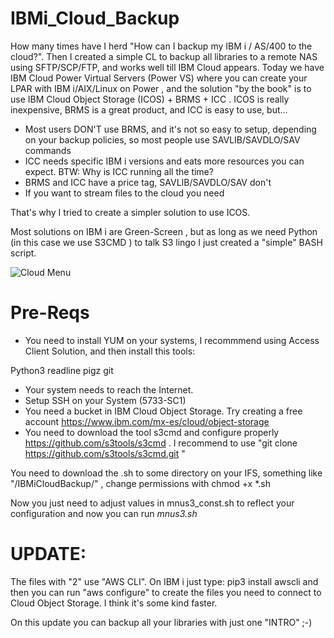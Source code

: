 # IBMi_Cloud_Backup

How many times have I herd "How can I backup my IBM i / AS/400 to the cloud?". 
Then I created a simple CL to backup all libraries to a remote NAS using SFTP/SCP/FTP, and works well till IBM Cloud appears.
Today we have IBM Cloud Power Virtual Servers (Power VS) where you can create your LPAR with IBM i/AIX/Linux on Power , and the solution "by the book" is to use IBM Cloud Object Storage (ICOS) + BRMS + ICC . ICOS is really inexpensive, BRMS is a great product, and ICC is easy to use, but...

* Most users DON'T use BRMS, and it's not so easy to setup, depending on your backup policies, so most people use SAVLIB/SAVDLO/SAV commands
* ICC needs specific IBM i versions and eats more resources you can expect. BTW: Why is ICC running all the time?
* BRMS and ICC have a price tag, SAVLIB/SAVDLO/SAV don't
* If you want to stream files to the cloud you need 

That's why I tried to create a simpler solution to use ICOS.

Most solutions on IBM i are Green-Screen , but as long as we need Python (in this case we use S3CMD ) to talk S3 lingo I just created a "simple" BASH script.

![Cloud Menu](https://github.com/dkesselman/IBMi_Cloud_Backup/blob/main/IBMi_Backup_to_Cloud.gif "IBM i Cloud Backup - Menu")

# Pre-Reqs

* You need to install YUM on your systems, I recommmend using Access Client Solution, and then install this tools:

Python3
readline
pigz
git

* Your system needs to reach the Internet. 
* Setup SSH on your System (5733-SC1)
* You need a bucket in IBM Cloud Object Storage. Try creating a free account https://www.ibm.com/mx-es/cloud/object-storage
* You need to download the tool s3cmd and configure properly   https://github.com/s3tools/s3cmd . I recommend to use "git clone https://github.com/s3tools/s3cmd.git "

You need to download the .sh to some directory on your IFS, something like "/IBMiCloudBackup/" , change permissions with chmod +x *.sh 

Now you just need to adjust values in mnus3_const.sh to reflect your configuration and now you can run *mnus3.sh* 


# UPDATE:

The files with "2" use "AWS CLI". On IBM i just type: pip3 install awscli and then you can run "aws configure" to create the files you need to connect to Cloud Object Storage. I think it's some kind faster.

On this update you can backup all your libraries with just one "INTRO" ;-)



